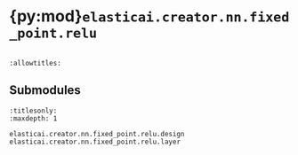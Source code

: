# {py:mod}`elasticai.creator.nn.fixed_point.relu`

```{py:module} elasticai.creator.nn.fixed_point.relu
```

```{autodoc2-docstring} elasticai.creator.nn.fixed_point.relu
:allowtitles:
```

## Submodules

```{toctree}
:titlesonly:
:maxdepth: 1

elasticai.creator.nn.fixed_point.relu.design
elasticai.creator.nn.fixed_point.relu.layer
```
